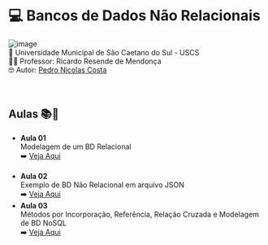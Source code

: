 # 💻 Bancos de Dados Não Relacionais <br>
![image](https://github.com/user-attachments/assets/3ddc63d6-01fe-4d6e-a4a2-bb17d7af9dc3)<br>
🏫 Universidade Municipal de São Caetano do Sul - USCS<br>
👨‍🏫 Professor: Ricardo Resende de Mendonça<br>
🤓 Autor: <a href="https://github.com/pedronicolascosta">Pedro Nicolas Costa</a><br>
<br><br>

## Aulas 📚📝
- **Aula 01**<br>
Modelagem de um BD Relacional<br>
➡️ [Veja Aqui](Aula%2001)<br><br>
- **Aula 02**<br>
Exemplo de BD Não Relacional em arquivo JSON<br>
➡️ [Veja Aqui](Aula%2002)
- **Aula 03**<br>
Métodos por Incorporação, Referência, Relação Cruzada e Modelagem de BD NoSQL<br>
➡️ [Veja Aqui](Aula%2003)
